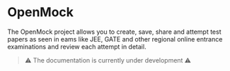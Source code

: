 # OpenMock

The OpenMock project allows you to create, save, share and attempt test papers as seen in eams like JEE, GATE and other regional online entrance examinations and review each attempt in detail.

> ⚠️ The documentation is currently under development ⚠️
